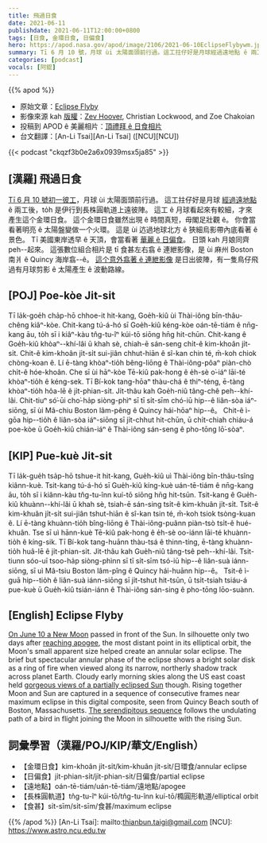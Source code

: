 ```yaml
---
title: 飛過日食
date: 2021-06-11
publishdate: 2021-06-11T12:00:00+0800
tags: [日食, 金環日食, 日偏食]
hero: https://apod.nasa.gov/apod/image/2106/2021-06-10EclipseFlybywm.jpg
summary: Tī 6 月 10 號，月球 ùi 太陽面頭前行過。這工拄仔好是月球經過遠地點 ê 兩工後，to̍h 是伊行到長株圓軌道上遠彼陣。
categories: [podcast]
vocals: [阿錕]
---
```


{{% apod %}}

- 原始文章：[Eclipse Flyby](https://apod.nasa.gov/apod/ap210611.html)
- 影像來源 kah [版權][copyright]：[Zev Hoover](https://www.facebook.com/fiddleoak), Christian Lockwood, and Zoe Chakoian
- 投稿到 APOD ê 美麗相片：[頂禮拜 ê 日食相片](https://www.facebook.com/media/set/?vanity=APOD.Sky&set=a.3691846764252849)
- 台文翻譯：[An-Li Tsai][An-Li Tsai] ([NCU][NCU])

{{< podcast "ckqzf3b0e2a6x0939msx5ja85" >}}

## [漢羅] 飛過日食

[Tī 6 月 10 號初一彼工][On June 10 a New Moon]，月球 ùi 太陽面頭前行過。
這工拄仔好是月球 [經過遠地點][reaching apogee] ê 兩工後，to̍h 是伊行到長株圓軌道上遠彼陣。
這工 ê 月球看起來有較細，才來產生這个金環日食。
這个金環日食雖然出現 ê 時間真短，毋閣足壯觀 ê。
你會當看著明亮 ê 太陽盤變做一个火環。
這是 ùi 迒過地球北方 ê 狹細烏影帶內底看著 ê 景色。
Tī 美國東岸透早 ê 天頂，會當看著 [華麗 ê 日偏食][gorgeous views of a partially eclipsed Sun]。
日頭 kah 月娘同齊 peh--起來。
這張數位組合相片是 tī 食甚左右翕 ê 連紲影像，是 ùi 麻州 Boston 南爿 ê Quincy 海岸翕--ê。
[這个意外翕著 ê 連紲影像][The serendipitous sequence] 是日出彼陣，有一隻鳥仔飛過有月球剪影 ê 太陽產生 ê 波動路線。



## [POJ] Poe-kòe Ji̍t-si̍t

Tī la̍k-goe̍h cha̍p-hō chhoe-it hit-kang, Goe̍h-kiû ùi Thài-iông bīn-thâu-chêng kiâⁿ-kòe.
Chit-kang tú-á-hó sī Goe̍h-kiû kéng-kòe oán-tē-tiám ê nn̄g-kang āu, to̍h sī i kiâⁿ-kàu tn̂g-tu-îⁿ kúi-tō siōng hn̄g hit-chūn.
Chit-kang ê Goe̍h-kiû khòaⁿ--khí-lâi ū khah sè, chiah-ē sán-seng chi̍t-ê kim-khoân ji̍t-si̍t.
Chit-ê kim-khoân ji̍t-si̍t sui-jiân chhut-hiān ê sî-kan chin té, m̄-koh chiok chòng-koan ê.
Lí ē-tàng khòaⁿ-tio̍h bêng-liōng ê Thài-iông-pôaⁿ piàn-chò chi̍t-ê hóe-khoân.
Che sī ùi hāⁿ-kòe Tē-kiû pak-hong ê e̍h-sè o͘-iáⁿ lāi-té khòaⁿ-tio̍h ê kéng-sek.
Tī Bí-kok tang-hōaⁿ thàu-chá ê thiⁿ-téng, ē-tàng khòaⁿ-tio̍h hôa-lē ê ji̍t-phian-si̍t.
Ji̍t-thâu kah Goe̍h-niû tâng-chê peh--khí-lâi.
Chit-tiuⁿ só͘-ūi cho͘-ha̍p siòng-phìⁿ sī tī si̍t-sīm chó-iū hip--ê liân-sòa iáⁿ-siōng, sī ùi Mâ-chiu Boston lâm-pêng ê Quincy hái-hōaⁿ hip--ê。
Chit-ê ì-gōa hip--tio̍h ê liân-sòa iáⁿ-siōng sī ji̍t-chhut hit-chūn, ū chi̍t-chiah chiáu-á poe-kòe ū Goe̍h-kiû chián-iáⁿ ê Thài-iông sán-seng ê pho-tōng lō͘-sòaⁿ.




## [KIP] Pue-kuè Ji̍t-si̍t

Tī la̍k-gue̍h tsa̍p-hō tshue-it hit-kang, Gue̍h-kiû uì Thài-iông bīn-thâu-tsîng kiânn-kuè.
Tsit-kang tú-á-hó sī Gue̍h-kiû kíng-kuè uán-tē-tiám ê nn̄g-kang āu, to̍h sī i kiânn-kàu tn̂g-tu-înn kuí-tō siōng hn̄g hit-tsūn.
Tsit-kang ê Gue̍h-kiû khuànn--khí-lâi ū khah sè, tsiah-ē sán-sing tsi̍t-ê kim-khuân ji̍t-si̍t.
Tsit-ê kim-khuân ji̍t-si̍t sui-jiân tshut-hiān ê sî-kan tsin té, m̄-koh tsiok tsòng-kuan ê.
Lí ē-tàng khuànn-tio̍h bîng-liōng ê Thài-iông-puânn piàn-tsò tsi̍t-ê hué-khuân.
Tse sī uì hānn-kuè Tē-kiû pak-hong ê e̍h-sè oo-iánn lāi-té khuànn-tio̍h ê kíng-sik.
Tī Bí-kok tang-huānn thàu-tsá ê thinn-tíng, ē-tàng khuànn-tio̍h huâ-lē ê ji̍t-phian-si̍t.
Ji̍t-thâu kah Gue̍h-niû tâng-tsê peh--khí-lâi.
Tsit-tiunn sóo-uī tsoo-ha̍p siòng-phìnn sī tī si̍t-sīm tsó-iū hip--ê liân-suà iánn-siōng, sī uì Mâ-tsiu Boston lâm-pîng ê Quincy hái-huānn hip--ê。
Tsit-ê ì-guā hip--tio̍h ê liân-suà iánn-siōng sī ji̍t-tshut hit-tsūn, ū tsi̍t-tsiah tsiáu-á pue-kuè ū Gue̍h-kiû tsián-iánn ê Thài-iông sán-sing ê pho-tōng lōo-suànn.



## [English] Eclipse Flyby

[On June 10 a New Moon][On June 10 a New Moon] passed in front of the Sun.
In silhouette only two days after [reaching apogee][reaching apogee], the most distant point in its elliptical orbit, the Moon's small apparent size helped create an annular solar eclipse.
The brief but spectacular annular phase of the eclipse shows a bright solar disk as a ring of fire when viewed along its narrow, northerly shadow track across planet Earth.
Cloudy early morning skies along the US east coast held [gorgeous views of a partially eclipsed Sun][gorgeous views of a partially eclipsed Sun] though.
Rising together Moon and Sun are captured in a sequence of consecutive frames near maximum eclipse in this digital composite, seen from Quincy Beach south of Boston, Massachusetts.
[The serendipitous sequence][The serendipitous sequence] follows the undulating path of a bird in flight joining the Moon in silhouette with the rising Sun.




## 詞彙學習（漢羅/POJ/KIP/華文/English）

- 【金環日食】kim-khoân ji̍t-si̍t/kim-khuân ji̍t-si̍t/日環食/annular eclipse
- 【日偏食】ji̍t-phian-si̍t/ji̍t-phian-si̍t/日偏食/partial eclipse
- 【遠地點】oán-tē-tiám/uán-tē-tiám/遠地點/apogee
- 【長株圓軌道】tn̂g-tu-îⁿ kúi-tō/tn̂g-tu-înn kuí-tō/橢圓形軌道/elliptical orbit
- 【食甚】si̍t-sīm/si̍t-sīm/食甚/maximum eclipse


{{% /apod %}}
[An-Li Tsai]: mailto:thianbun.taigi@gmail.com
[NCU]: https://www.astro.ncu.edu.tw

[copyright]: https://apod.nasa.gov/apod/fap/lib/about_apod.html#srapply


[On June 10 a New Moon]:https://svs.gsfc.nasa.gov/4910
[reaching apogee]:https://www.fourmilab.ch/earthview/pacalc.html
[gorgeous views of a partially eclipsed Sun]:https://www.flickr.com/photos/nasahqphoto/albums/72157719391182014
[The serendipitous sequence]:https://www.facebook.com/fiddleoak/photos/pb.218639154975119.-2207520000../1869092119929806/?type=3&theater
